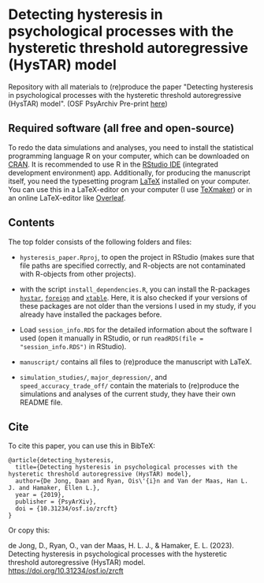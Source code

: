# Detecting hysteresis in psychological processes with the hysteretic threshold autoregressive (HysTAR) model

Repository with all materials to (re)produce the paper "Detecting hysteresis in psychological processes with the hysteretic threshold autoregressive (HysTAR) model". (OSF PsyArchiv Pre-print [here](https://osf.io/preprints/psyarxiv/zrcft))

## Required software (all free and open-source)

To redo the data simulations and analyses, you need to install the statistical programming language $\textsf{R}$ on your computer, which can be downloaded on [CRAN](https://cran.r-project.org). It is recommended to use $\textsf{R}$ in the [RStudio IDE](https://posit.co/products/open-source/rstudio/) (integrated development environment) app.
Additionally, for producing the manuscript itself, you need the typesetting program [LaTeX](https://www.latex-project.org/get/) installed on your computer. You can use this in a LaTeX-editor on your computer (I use [TeXmaker](https://www.xm1math.net/texmaker/download.html)) or in an online LaTeX-editor like [Overleaf](https://www.overleaf.com).

## Contents

The top folder consists of the following folders and files:

* `hysteresis_paper.Rproj`, to open the project in RStudio (makes sure that file paths are specified correctly, and $\textsf{R}$-objects are not contaminated with $\textsf{R}$-objects from other projects).

* with the script `install_dependencies.R`, you can install the $\textsf{R}$-packages [`hystar`](https://daandejongen.github.io/hystar/),  [`foreign`](https://cran.r-project.org/web/packages/foreign/index.html) and [`xtable`](https://cran.r-project.org/web/packages/xtable/index.html). Here, it is also checked if your versions of these packages are not older than the versions I used in my study, if you already have installed the packages before. 

* Load `session_info.RDS` for the detailed information about the software I used (open it manually in RStudio, or run `readRDS(file = "session_info.RDS")` in RStudio).
 
* `manuscript/` contains all files to (re)produce the manuscript with LaTeX.

* `simulation_studies/`, `major_depression/`, and `speed_accuracy_trade_off/` contain the materials to (re)produce the simulations and analyses of the current study, they have their own README file.

## Cite

To cite this paper, you can use this in BibTeX:
```
@article{detecting_hysteresis,
  title={Detecting hysteresis in psychological processes with the hysteretic threshold autoregressive (HysTAR) model},
  author={De Jong, Daan and Ryan, Ois\'{i}n and Van der Maas, Han L. J. and Hamaker, Ellen L.},
  year = {2019},
  publisher = {PsyArXiv},
  doi = {10.31234/osf.io/zrcft}
}
```
Or copy this:

de Jong, D., Ryan, O., van der Maas, H. L. J., & Hamaker, E. L. (2023). Detecting hysteresis in psychological processes with the hysteretic threshold autoregressive (HysTAR) model. https://doi.org/10.31234/osf.io/zrcft
